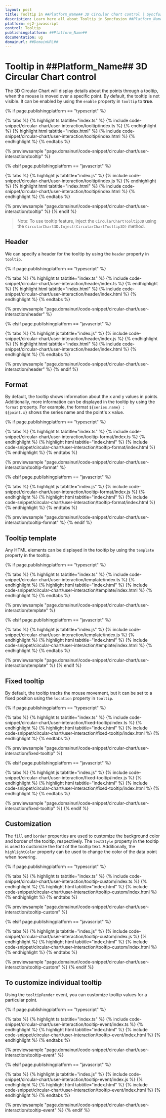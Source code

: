 ```yaml
---
layout: post
title: Tooltip in ##Platform_Name## 3D Circular Chart control | Syncfusion
description: Learn here all about Tooltip in Syncfusion ##Platform_Name## 3D Circular Chart control of Syncfusion Essential JS 2 and more.
platform: ej2-javascript
control: Tooltip 
publishingplatform: ##Platform_Name##
documentation: ug
domainurl: ##DomainURL##
---
```


# Tooltip in ##Platform_Name## 3D Circular Chart control

The 3D Circular Chart will display details about the points through a tooltip, when the mouse is moved over a specific point. By default, the tooltip is not visible. It can be enabled by using the `enable` property in `tooltip` to **true**.

{% if page.publishingplatform == "typescript" %}

{% tabs %}
{% highlight ts tabtitle="index.ts" %}
{% include code-snippet/circular-chart/user-interaction/tooltip/index.ts %}
{% endhighlight %}
{% highlight html tabtitle="index.html" %}
{% include code-snippet/circular-chart/user-interaction/tooltip/index.html %}
{% endhighlight %}
{% endtabs %}
        
{% previewsample "page.domainurl/code-snippet/circular-chart/user-interaction/tooltip" %}

{% elsif page.publishingplatform == "javascript" %}

{% tabs %}
{% highlight js tabtitle="index.js" %}
{% include code-snippet/circular-chart/user-interaction/tooltip/index.js %}
{% endhighlight %}
{% highlight html tabtitle="index.html" %}
{% include code-snippet/circular-chart/user-interaction/tooltip/index.html %}
{% endhighlight %}
{% endtabs %}

{% previewsample "page.domainurl/code-snippet/circular-chart/user-interaction/tooltip" %}
{% endif %}

>Note: To use tooltip feature, inject the `CircularChartTooltip3D` using the `CircularChart3D.Inject(CircularChartTooltip3D)` method.

## Header

We can specify a header for the tooltip by using the `header` property in `tooltip`.

{% if page.publishingplatform == "typescript" %}

{% tabs %}
{% highlight ts tabtitle="index.ts" %}
{% include code-snippet/circular-chart/user-interaction/header/index.ts %}
{% endhighlight %}
{% highlight html tabtitle="index.html" %}
{% include code-snippet/circular-chart/user-interaction/header/index.html %}
{% endhighlight %}
{% endtabs %}
        
{% previewsample "page.domainurl/code-snippet/circular-chart/user-interaction/header" %}

{% elsif page.publishingplatform == "javascript" %}

{% tabs %}
{% highlight js tabtitle="index.js" %}
{% include code-snippet/circular-chart/user-interaction/header/index.js %}
{% endhighlight %}
{% highlight html tabtitle="index.html" %}
{% include code-snippet/circular-chart/user-interaction/header/index.html %}
{% endhighlight %}
{% endtabs %}

{% previewsample "page.domainurl/code-snippet/circular-chart/user-interaction/header" %}
{% endif %}

## Format

By default, the tooltip shows information about the x and y values in points. Additionally, more information can be displayed in the tooltip by using the `format` property. For example, the format `${series.name} : ${point.x}` shows the series name and the point's x value.

{% if page.publishingplatform == "typescript" %}

{% tabs %}
{% highlight ts tabtitle="index.ts" %}
{% include code-snippet/circular-chart/user-interaction/tooltip-format/index.ts %}
{% endhighlight %}
{% highlight html tabtitle="index.html" %}
{% include code-snippet/circular-chart/user-interaction/tooltip-format/index.html %}
{% endhighlight %}
{% endtabs %}
        
{% previewsample "page.domainurl/code-snippet/circular-chart/user-interaction/tooltip-format" %}

{% elsif page.publishingplatform == "javascript" %}

{% tabs %}
{% highlight js tabtitle="index.js" %}
{% include code-snippet/circular-chart/user-interaction/tooltip-format/index.js %}
{% endhighlight %}
{% highlight html tabtitle="index.html" %}
{% include code-snippet/circular-chart/user-interaction/tooltip-format/index.html %}
{% endhighlight %}
{% endtabs %}

{% previewsample "page.domainurl/code-snippet/circular-chart/user-interaction/tooltip-format" %}
{% endif %}

## Tooltip template

Any HTML elements can be displayed in the tooltip by using the `template` property in the tooltip.

{% if page.publishingplatform == "typescript" %}

{% tabs %}
{% highlight ts tabtitle="index.ts" %}
{% include code-snippet/circular-chart/user-interaction/template/index.ts %}
{% endhighlight %}
{% highlight html tabtitle="index.html" %}
{% include code-snippet/circular-chart/user-interaction/template/index.html %}
{% endhighlight %}
{% endtabs %}
        
{% previewsample "page.domainurl/code-snippet/circular-chart/user-interaction/template" %}

{% elsif page.publishingplatform == "javascript" %}

{% tabs %}
{% highlight js tabtitle="index.js" %}
{% include code-snippet/circular-chart/user-interaction/template/index.js %}
{% endhighlight %}
{% highlight html tabtitle="index.html" %}
{% include code-snippet/circular-chart/user-interaction/template/index.html %}
{% endhighlight %}
{% endtabs %}

{% previewsample "page.domainurl/code-snippet/circular-chart/user-interaction/template" %}
{% endif %}

## Fixed tooltip

By default, the tooltip tracks the mouse movement, but it can be set to a fixed position using the `location` property in `tooltip`.

{% if page.publishingplatform == "typescript" %}

{% tabs %}
{% highlight ts tabtitle="index.ts" %}
{% include code-snippet/circular-chart/user-interaction/fixed-tooltip/index.ts %}
{% endhighlight %}
{% highlight html tabtitle="index.html" %}
{% include code-snippet/circular-chart/user-interaction/fixed-tooltip/index.html %}
{% endhighlight %}
{% endtabs %}
        
{% previewsample "page.domainurl/code-snippet/circular-chart/user-interaction/fixed-tooltip" %}

{% elsif page.publishingplatform == "javascript" %}

{% tabs %}
{% highlight js tabtitle="index.js" %}
{% include code-snippet/circular-chart/user-interaction/fixed-tooltip/index.js %}
{% endhighlight %}
{% highlight html tabtitle="index.html" %}
{% include code-snippet/circular-chart/user-interaction/fixed-tooltip/index.html %}
{% endhighlight %}
{% endtabs %}

{% previewsample "page.domainurl/code-snippet/circular-chart/user-interaction/fixed-tooltip" %}
{% endif %}

## Customization

The `fill` and `border` properties are used to customize the background color and border of the tooltip, respectively. The `textStyle` property in the tooltip is used to customize the font of the tooltip text. Additionally, the `highlightColor` property can be used to change the color of the data point when hovering.

{% if page.publishingplatform == "typescript" %}

{% tabs %}
{% highlight ts tabtitle="index.ts" %}
{% include code-snippet/circular-chart/user-interaction/tooltip-custom/index.ts %}
{% endhighlight %}
{% highlight html tabtitle="index.html" %}
{% include code-snippet/circular-chart/user-interaction/tooltip-custom/index.html %}
{% endhighlight %}
{% endtabs %}
        
{% previewsample "page.domainurl/code-snippet/circular-chart/user-interaction/tooltip-custom" %}

{% elsif page.publishingplatform == "javascript" %}

{% tabs %}
{% highlight js tabtitle="index.js" %}
{% include code-snippet/circular-chart/user-interaction/tooltip-custom/index.js %}
{% endhighlight %}
{% highlight html tabtitle="index.html" %}
{% include code-snippet/circular-chart/user-interaction/tooltip-custom/index.html %}
{% endhighlight %}
{% endtabs %}

{% previewsample "page.domainurl/code-snippet/circular-chart/user-interaction/tooltip-custom" %}
{% endif %}

## To customize individual tooltip

Using the `tooltipRender` event, you can customize tooltip values for a particular point.

{% if page.publishingplatform == "typescript" %}

{% tabs %}
{% highlight ts tabtitle="index.ts" %}
{% include code-snippet/circular-chart/user-interaction/tooltip-event/index.ts %}
{% endhighlight %}
{% highlight html tabtitle="index.html" %}
{% include code-snippet/circular-chart/user-interaction/tooltip-event/index.html %}
{% endhighlight %}
{% endtabs %}
        
{% previewsample "page.domainurl/code-snippet/circular-chart/user-interaction/tooltip-event" %}

{% elsif page.publishingplatform == "javascript" %}

{% tabs %}
{% highlight js tabtitle="index.js" %}
{% include code-snippet/circular-chart/user-interaction/tooltip-event/index.js %}
{% endhighlight %}
{% highlight html tabtitle="index.html" %}
{% include code-snippet/circular-chart/user-interaction/tooltip-event/index.html %}
{% endhighlight %}
{% endtabs %}

{% previewsample "page.domainurl/code-snippet/circular-chart/user-interaction/tooltip-event" %}
{% endif %}